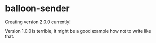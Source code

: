 # balloon-sender
Creating version 2.0.0 currently!

Version 1.0.0 is terrible, it might be a good example how not to write like that.
